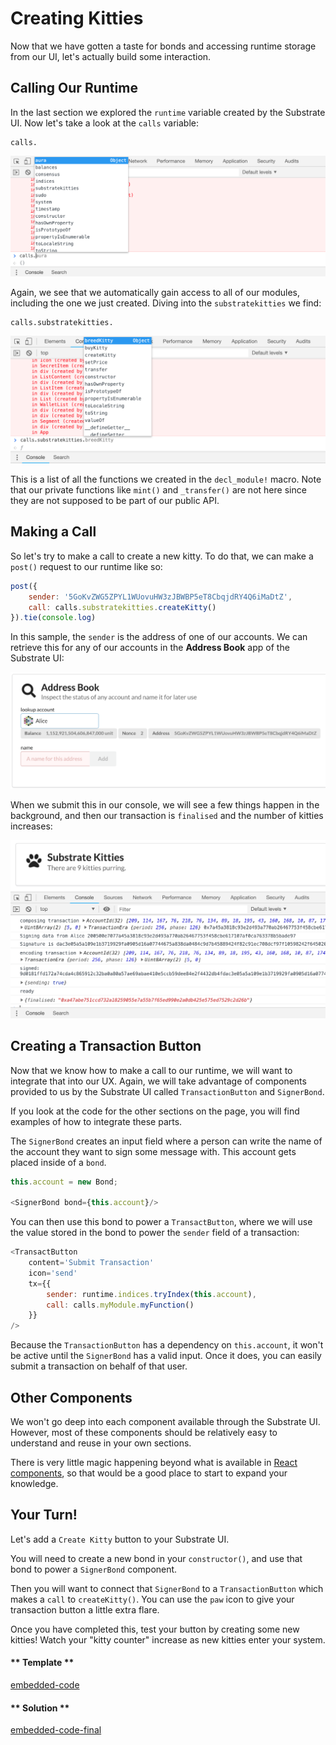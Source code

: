 Creating Kitties
===

Now that we have gotten a taste for bonds and accessing runtime storage from our UI, let's actually build some interaction.

## Calling Our Runtime

In the last section we explored the `runtime` variable created by the Substrate UI. Now let's take a look at the `calls` variable:

```
calls.
```

![An image of the `calls` autocomplete](./assets/calls-autocomplete.png)

Again, we see that we automatically gain access to all of our modules, including the one we just created. Diving into the `substratekitties` we find:

```
calls.substratekitties.
```

![An image of `calls.substratekitties` autocomplete](./assets/calls-substratekitties-autocomplete.png)

This is a list of all the functions we created in the `decl_module!` macro. Note that our private functions like `mint()` and `_transfer()` are not here since they are not supposed to be part of our public API.

## Making a Call

So let's try to make a call to create a new kitty. To do that, we can make a `post()` request to our runtime like so:

```javascript
post({
    sender: '5GoKvZWG5ZPYL1WUovuHW3zJBWBP5eT8CbqjdRY4Q6iMaDtZ',
    call: calls.substratekitties.createKitty()
}).tie(console.log)
```

In this sample, the `sender` is the address of one of our accounts. We can retrieve this for any of our accounts in the **Address Book** app of the Substrate UI:

![An image of the Address Book section](./assets/address-book.png)

When we submit this in our console, we will see a few things happen in the background, and then our transaction is `finalised` and the number of kitties increases:

![An image of creating a kitty from console](./assets/transaction-from-console.png)

## Creating a Transaction Button

Now that we know how to make a call to our runtime, we will want to integrate that into our UX. Again, we will take advantage of components provided to us by the Substrate UI called `TransactionButton` and `SignerBond`.

If you look at the code for the other sections on the page, you will find examples of how to integrate these parts.

The `SignerBond` creates an input field where a person can write the name of the account they want to sign some message with. This account gets placed inside of a `bond`.

```javascript
this.account = new Bond;

<SignerBond bond={this.account}/>
```

You can then use this bond to power a `TransactButton`, where we will use the value stored in the bond to power the `sender` field of a transaction:

```javascript
<TransactButton
    content='Submit Transaction'
    icon='send'
    tx={{
        sender: runtime.indices.tryIndex(this.account),
        call: calls.myModule.myFunction()
    }}
/>
```

Because the `TransactionButton` has a dependency on `this.account`, it won't be active until the `SignerBond` has a valid input. Once it does, you can easily submit a transaction on behalf of that user.

## Other Components

We won't go deep into each component available through the Substrate UI. However, most of these components should be relatively easy to understand and reuse in your own sections.

There is very little magic happening beyond what is available in [React components](https://reactjs.org/docs/react-component.html), so that would be a good place to start to expand your knowledge.

## Your Turn!

Let's add a `Create Kitty` button to your Substrate UI.

You will need to create a new bond in your `constructor()`, and use that bond to power a `SignerBond` component.

Then you will want to connect that `SignerBond` to a `TransactionButton` which makes a `call` to `createKitty()`. You can use the `paw` icon to give your transaction button a little extra flare.

Once you have completed this, test your button by creating some new kitties! Watch your "kitty counter" increase as new kitties enter your system.

<!-- tabs:start -->

#### ** Template **

[embedded-code](./assets/4.3-template.js ':include :type=code embed-template')

#### ** Solution **

[embedded-code-final](./assets/4.3-finished-code.js ':include :type=code embed-final')

<!-- tabs:end -->
